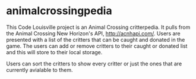 # animalcrossingpedia

This Code Louisville project is an Animal Crossing critterpedia. 
It pulls from the Animal Crossing New Horizon's API, http://acnhapi.com/. 
Users are presented with a list of the critters that can be caught and donated in the game. 
The users can add or remove critters to their caught or donated list and this will store to their local storage.

Users can sort the critters to show every critter or just the ones that are currently avialable to them.